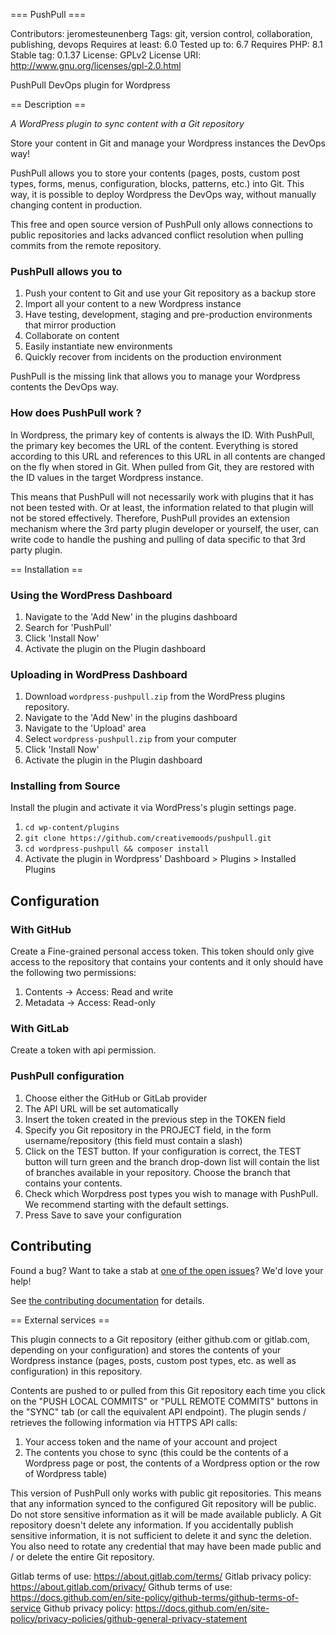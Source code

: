 === PushPull ===

Contributors: jeromesteunenberg
Tags: git, version control, collaboration, publishing, devops
Requires at least: 6.0
Tested up to: 6.7
Requires PHP: 8.1
Stable tag: 0.1.37
License: GPLv2
License URI: http://www.gnu.org/licenses/gpl-2.0.html

PushPull DevOps plugin for Wordpress

== Description ==

*A WordPress plugin to sync content with a Git repository*

Store your content in Git and manage your Wordpress instances the DevOps way!

PushPull allows you to store your contents (pages, posts, custom post types, forms, menus, configuration, blocks, patterns, etc.) into Git. This way, it is possible to deploy Wordpress the DevOps way, without manually changing content in production.

This free and open source version of PushPull only allows connections to public repositories and lacks advanced conflict resolution when pulling commits from the remote repository.

### PushPull allows you to ###

1. Push your content to Git and use your Git repository as a backup store
2. Import all your content to a new Wordpress instance
3. Have testing, development, staging and pre-production environments that mirror production
4. Collaborate on content
5. Easily instantiate new environments
6. Quickly recover from incidents on the production environment

PushPull is the missing link that allows you to manage your Wordpress contents the DevOps way.

### How does PushPull work ? ###

In Wordpress, the primary key of contents is always the ID. With PushPull, the primary key becomes the URL of the content. Everything is stored according to this URL and references to this URL in all contents are changed on the fly when stored in Git. When pulled from Git, they are restored with the ID values in the target Wordpress instance.

This means that PushPull will not necessarily work with plugins that it has not been tested with. Or at least, the information related to that plugin will not be stored effectively. Therefore, PushPull provides an extension mechanism where the 3rd party plugin developer or yourself, the user, can write code to handle the pushing and pulling of data specific to that 3rd party plugin.

== Installation ==

### Using the WordPress Dashboard ###

1. Navigate to the \'Add New\' in the plugins dashboard
2. Search for \'PushPull\'
3. Click \'Install Now\'
4. Activate the plugin on the Plugin dashboard

### Uploading in WordPress Dashboard ###

1. Download `wordpress-pushpull.zip` from the WordPress plugins repository.
2. Navigate to the \'Add New\' in the plugins dashboard
3. Navigate to the \'Upload\' area
4. Select `wordpress-pushpull.zip` from your computer
5. Click \'Install Now\'
6. Activate the plugin in the Plugin dashboard

### Installing from Source ###

Install the plugin and activate it via WordPress\'s plugin settings page.

  1. `cd wp-content/plugins`
  2. `git clone https://github.com/creativemoods/pushpull.git`
  3. `cd wordpress-pushpull && composer install`
  4. Activate the plugin in Wordpress\' Dashboard > Plugins > Installed Plugins

## Configuration ##

### With GitHub ###

Create a Fine-grained personal access token. This token should only give access to the repository that contains your contents and it only should have the following two permissions:

   1. Contents -> Access: Read and write
   2. Metadata -> Access: Read-only

### With GitLab ###

Create a token with api permission.

### PushPull configuration ###

1. Choose either the GitHub or GitLab provider
2. The API URL will be set automatically
3. Insert the token created in the previous step in the TOKEN field
4. Specify you Git repository in the PROJECT field, in the form username/repository (this field must contain a slash)
5. Click on the TEST button. If your configuration is correct, the TEST button will turn green and the branch drop-down list will contain the list of branches available in your repository. Choose the branch that contains your contents.
6. Check which Worpdress post types you wish to manage with PushPull. We recommend starting with the default settings.
7. Press Save to save your configuration

## Contributing ##

Found a bug? Want to take a stab at [one of the open issues](https://github.com/creativemoods/pushpull/issues)? We'd love your help!

See [the contributing documentation](CONTRIBUTING.md) for details.

== External services ==

This plugin connects to a Git repository (either github.com or gitlab.com, depending on your configuration) and stores the contents of your Wordpress instance (pages, posts, custom post types, etc. as well as configuration) in this repository.

Contents are pushed to or pulled from this Git repository each time you click on the "PUSH LOCAL COMMITS" or "PULL REMOTE COMMITS" buttons in the "SYNC" tab (or call the equivalent API endpoint).
The plugin sends / retrieves the following information via HTTPS API calls:
1. Your access token and the name of your account and project
2. The contents you chose to sync (this could be the contents of a Wordpress page or post, the contents of a Wordpress option or the row of Wordpress table)

This version of PushPull only works with public git repositories. This means that any information synced to the configured Git repository will be public.
Do not store sensitive information as it will be made available publicly.
A Git repository doesn't delete any information. If you accidentally publish sensitive information, it is not sufficient to delete it and sync the deletion.
You also need to rotate any credential that may have been made public and / or delete the entire Git repository.

Gitlab terms of use: https://about.gitlab.com/terms/
Gitlab privacy policy: https://about.gitlab.com/privacy/
Github terms of use: https://docs.github.com/en/site-policy/github-terms/github-terms-of-service
Github privacy policy: https://docs.github.com/en/site-policy/privacy-policies/github-general-privacy-statement
